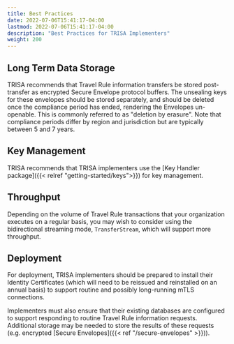 ```yaml
---
title: Best Practices
date: 2022-07-06T15:41:17-04:00
lastmod: 2022-07-06T15:41:17-04:00
description: "Best Practices for TRISA Implementers"
weight: 200
---
```


## Long Term Data Storage
TRISA recommends that Travel Rule information transfers be stored post-transfer as encrypted Secure Envelope protocol buffers. The unsealing keys for these envelopes should be stored separately, and should be deleted once the compliance period has ended, rendering the Envelopes un-openable. This is commonly referred to as "deletion by erasure". Note that compliance periods differ by region and jurisdiction but are typically between 5 and 7 years.

## Key Management
TRISA recommends that TRISA implementers use the [Key Handler package]({{< relref "getting-started/keys">}}) for key management.

## Throughput
Depending on the volume of Travel Rule transactions that your organization executes on a regular basis, you may wish to consider using the bidirectional streaming mode, `TransferStream`, which will support more throughput.

## Deployment
For deployment, TRISA implementers should be prepared to install their Identity Certificates (which will need to be reissued and reinstalled on an annual basis) to support routine and possibly long-running mTLS connections.

Implementers must also ensure that their existing databases are configured to support responding to routine Travel Rule information requests. Additional storage may be needed to store the results of these requests (e.g. encrypted [Secure Envelopes]({{< ref "/secure-envelopes" >}})).